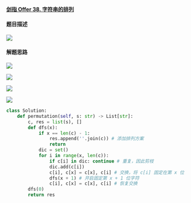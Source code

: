 #### [剑指 Offer 38. 字符串的排列](https://leetcode-cn.com/problems/zi-fu-chuan-de-pai-lie-lcof/)

#### 题目描述

![](https://blog-1258986886.cos.ap-beijing.myqcloud.com/yearing1017/j21.jpg)

#### 解题思路

![](https://blog-1258986886.cos.ap-beijing.myqcloud.com/yearing1017/j22.jpg)

![](https://blog-1258986886.cos.ap-beijing.myqcloud.com/yearing1017/j23.jpg)

![](https://blog-1258986886.cos.ap-beijing.myqcloud.com/yearing1017/j24.jpg)

![](https://blog-1258986886.cos.ap-beijing.myqcloud.com/yearing1017/j25.jpg)

```python
class Solution:
    def permutation(self, s: str) -> List[str]:
        c, res = list(s), []
        def dfs(x):
            if x == len(c) - 1:
                res.append(''.join(c)) # 添加排列方案
                return
            dic = set()
            for i in range(x, len(c)):
                if c[i] in dic: continue # 重复，因此剪枝
                dic.add(c[i])
                c[i], c[x] = c[x], c[i] # 交换，将 c[i] 固定在第 x 位
                dfs(x + 1) # 开启固定第 x + 1 位字符
                c[i], c[x] = c[x], c[i] # 恢复交换
        dfs(0)
        return res
```

